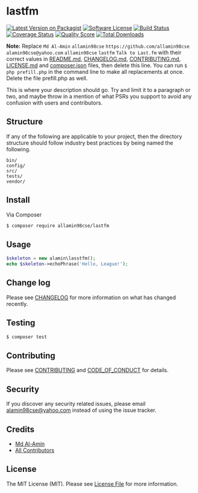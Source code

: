 # lastfm

[![Latest Version on Packagist][ico-version]][link-packagist]
[![Software License][ico-license]](LICENSE.md)
[![Build Status][ico-travis]][link-travis]
[![Coverage Status][ico-scrutinizer]][link-scrutinizer]
[![Quality Score][ico-code-quality]][link-code-quality]
[![Total Downloads][ico-downloads]][link-downloads]

**Note:** Replace ```Md Al-Amin``` ```allamin98cse``` ```https://github.com/allamin98cse``` ```alamin98cse@yahoo.com``` ```allamin98cse``` ```lastfm``` ```Talk to Last.fm``` with their correct values in [README.md](README.md), [CHANGELOG.md](CHANGELOG.md), [CONTRIBUTING.md](CONTRIBUTING.md), [LICENSE.md](LICENSE.md) and [composer.json](composer.json) files, then delete this line. You can run `$ php prefill.php` in the command line to make all replacements at once. Delete the file prefill.php as well.

This is where your description should go. Try and limit it to a paragraph or two, and maybe throw in a mention of what
PSRs you support to avoid any confusion with users and contributors.

## Structure

If any of the following are applicable to your project, then the directory structure should follow industry best practices by being named the following.

```
bin/        
config/
src/
tests/
vendor/
```


## Install

Via Composer

``` bash
$ composer require allamin98cse/lastfm
```

## Usage

``` php
$skeleton = new alamin\lasstfm();
echo $skeleton->echoPhrase('Hello, League!');
```

## Change log

Please see [CHANGELOG](CHANGELOG.md) for more information on what has changed recently.

## Testing

``` bash
$ composer test
```

## Contributing

Please see [CONTRIBUTING](CONTRIBUTING.md) and [CODE_OF_CONDUCT](CODE_OF_CONDUCT.md) for details.

## Security

If you discover any security related issues, please email alamin98cse@yahoo.com instead of using the issue tracker.

## Credits

- [Md Al-Amin][link-author]
- [All Contributors][link-contributors]

## License

The MIT License (MIT). Please see [License File](LICENSE.md) for more information.

[ico-version]: https://img.shields.io/packagist/v/allamin98cse/lastfm.svg?style=flat-square
[ico-license]: https://img.shields.io/badge/license-MIT-brightgreen.svg?style=flat-square
[ico-travis]: https://img.shields.io/travis/allamin98cse/lastfm/master.svg?style=flat-square
[ico-scrutinizer]: https://img.shields.io/scrutinizer/coverage/g/allamin98cse/lastfm.svg?style=flat-square
[ico-code-quality]: https://img.shields.io/scrutinizer/g/allamin98cse/lastfm.svg?style=flat-square
[ico-downloads]: https://img.shields.io/packagist/dt/allamin98cse/lastfm.svg?style=flat-square

[link-packagist]: https://packagist.org/packages/allamin98cse/lastfm
[link-travis]: https://travis-ci.org/allamin98cse/lastfm
[link-scrutinizer]: https://scrutinizer-ci.com/g/allamin98cse/lastfm/code-structure
[link-code-quality]: https://scrutinizer-ci.com/g/allamin98cse/lastfm
[link-downloads]: https://packagist.org/packages/allamin98cse/lastfm
[link-author]: https://github.com/allamin98cse
[link-contributors]: ../../contributors
